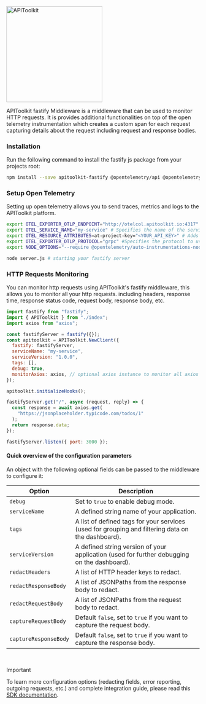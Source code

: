<p>
<img src="https://apitoolkit.io/assets/img/logo-full.svg" alt="APIToolkit" width="250px" />
</p>

APIToolkit fastify Middleware is a middleware that can be used to monitor HTTP requests. It is provides additional functionalities on top of the open telemetry instrumentation which creates a custom span for each request capturing details about the request including request and response bodies.

### Installation

Run the following command to install the fastify js package from your projects root:

```sh
npm install --save apitoolkit-fastify @opentelemetry/api @opentelemetry/auto-instrumentations-node
```

### Setup Open Telemetry

Setting up open telemetry allows you to send traces, metrics and logs to the APIToolkit platform.

```sh
export OTEL_EXPORTER_OTLP_ENDPOINT="http://otelcol.apitoolkit.io:4317"
export OTEL_SERVICE_NAME="my-service" # Specifies the name of the service.
export OTEL_RESOURCE_ATTRIBUTES=at-project-key="<YOUR_API_KEY>" # Adds your API KEY to the resource.
export OTEL_EXPORTER_OTLP_PROTOCOL="grpc" #Specifies the protocol to use for the OpenTelemetry exporter.
export NODE_OPTIONS="--require @opentelemetry/auto-instrumentations-node/register"

node server.js # starting your fastify server
```

### HTTP Requests Monitoring

You can monitor http requests using APIToolkit's fastify middleware, this allows you to monitor all your http requests. including headers, response time, response status code, request body, response body, etc.

```js
import fastify from "fastify";
import { APIToolkit } from "./index";
import axios from "axios";

const fastifyServer = fastify({});
const apitoolkit = APIToolkit.NewClient({
  fastify: fastifyServer,
  serviceName: "my-service",
  serviceVersion: "1.0.0",
  tags: [],
  debug: true,
  monitorAxios: axios, // optional axios instance to monitor all axios requests
});

apitoolkit.initializeHooks();

fastifyServer.get("/", async (request, reply) => {
  const response = await axios.get(
    "https://jsonplaceholder.typicode.com/todos/1"
  );
  return response.data;
});

fastifyServer.listen({ port: 3000 });
```

#### Quick overview of the configuration parameters

An object with the following optional fields can be passed to the middleware to configure it:

| Option                | Description                                                                                       |
| --------------------- | ------------------------------------------------------------------------------------------------- |
| `debug`               | Set to `true` to enable debug mode.                                                               |
| `serviceName`         | A defined string name of your application.                                                        |
| `tags`                | A list of defined tags for your services (used for grouping and filtering data on the dashboard). |
| `serviceVersion`      | A defined string version of your application (used for further debugging on the dashboard).       |
| `redactHeaders`       | A list of HTTP header keys to redact.                                                             |
| `redactResponseBody`  | A list of JSONPaths from the response body to redact.                                             |
| `redactRequestBody`   | A list of JSONPaths from the request body to redact.                                              |
| `captureRequestBody`  | Default `false`, set to `true` if you want to capture the request body.                           |
| `captureResponseBody` | Default `false`, set to `true` if you want to capture the response body.                          |

<br />

> [!IMPORTANT]
>
> To learn more configuration options (redacting fields, error reporting, outgoing requests, etc.) and complete integration guide, please read this [SDK documentation](https://apitoolkit.io/docs/sdks/nodejs/fastifyjs/utm_campaign=devrel&utm_medium=github&utm_source=sdks_readme).
